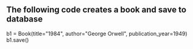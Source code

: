 ## The following code creates a book and save to database
b1 = Book(title="1984", author="George Orwell", publication_year=1949)
b1.save()

